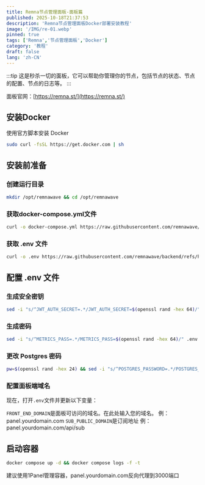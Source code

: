 ```yaml
---
title: Remna节点管理面板-面板篇
published: 2025-10-18T21:37:53
description: 'Remna节点管理面板Docker部署安装教程'
image: '/IMG/re-01.webp'
pinned: true
tags: ['Remna','节点管理面板','Docker']
category: '教程'
draft: false 
lang: 'zh-CN'
---
```


:::tip
这是秒杀一切的面板，它可以帮助你管理你的节点，包括节点的状态、节点的配置、节点的日志等。
:::

面板官网：[https://remna.st/](https://remna.st/)

## 安装Docker

使用官方脚本安装 Docker

```bash
sudo curl -fsSL https://get.docker.com | sh
```
## 安装前准备

### 创建运行目录

```bash
mkdir /opt/remnawave && cd /opt/remnawave
```

### 获取docker-compose.yml文件

```bash
curl -o docker-compose.yml https://raw.githubusercontent.com/remnawave/backend/refs/heads/main/docker-compose-prod.yml
```

### 获取 .env 文件

```bash
curl -o .env https://raw.githubusercontent.com/remnawave/backend/refs/heads/main/.env.sample
```

## 配置 .env 文件

### 生成安全密钥

```bash
sed -i "s/^JWT_AUTH_SECRET=.*/JWT_AUTH_SECRET=$(openssl rand -hex 64)/" .env && sed -i "s/^JWT_API_TOKENS_SECRET=.*/JWT_API_TOKENS_SECRET=$(openssl rand -hex 64)/" .env
```

### 生成密码

```bash
sed -i "s/^METRICS_PASS=.*/METRICS_PASS=$(openssl rand -hex 64)/" .env && sed -i "s/^WEBHOOK_SECRET_HEADER=.*/WEBHOOK_SECRET_HEADER=$(openssl rand -hex 64)/" .env
```

### 更改 Postgres 密码

```bash
pw=$(openssl rand -hex 24) && sed -i "s/^POSTGRES_PASSWORD=.*/POSTGRES_PASSWORD=$pw/" .env && sed -i "s|^\(DATABASE_URL=\"postgresql://postgres:\)[^\@]*\(@.*\)|\1$pw\2|" .env
```

### 配置面板端域名

现在，打开`.env`文件并更新以下变量：

`FRONT_END_DOMAIN`是面板可访问的域名。在此处输入您的域名。 例：panel.yourdomain.com
`SUB_PUBLIC_DOMAIN`是订阅地址 例：panel.yourdomain.com/api/sub

## 启动容器

```sh
docker compose up -d && docker compose logs -f -t
```
建议使用1Panel管理容器，panel.yourdomain.com反向代理到3000端口
